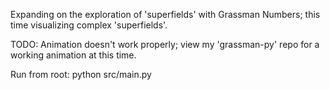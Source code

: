 Expanding on the exploration of 'superfields' with Grassman Numbers; this time visualizing complex 'superfields'. 

TODO: Animation doesn't work properly; view my 'grassman-py' repo for a working animation at this time.

Run from root: python src/main.py